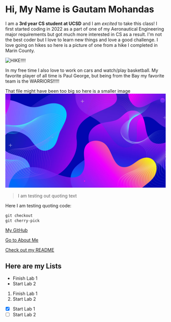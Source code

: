 # Hi, My Name is Gautam Mohandas

I am a **3rd year CS student at UCSD** and I am *excited* to take this class! I first started coding in 2022
as a part of one of my Aeronautical Engineering major requirements but got much more interested in CS as a result.
I'm not the best coder but I love to learn new things and love a good challenge.
I love going on hikes so here is a picture of one from a hike I completed in Marin County.

![HIKE!!!!](IMG_4111.jpg)

In my free time I also love to work on cars and watch/play basketball. 
My favorite player of all time is Paul George, but being from the Bay my favorite team is the WARRIORS!!!!!

That file might have been too big so here is a smaller image
![Random Image!!!!](smaller_image.jpg)

> I am testing out quoting text

Here I am testing quoting code:

```
git checkout
git cherry-pick
```

[My GitHub](https://github.com/GMohandas13/CSE110)

[Go to About Me](#hi-my-name-is-gautam-mohandas)

[Check out my README](./README.md)

## Here are my Lists

- Finish Lab 1
- Start Lab 2

1. Finish Lab 1
2. Start Lab 2

- [x] Start Lab 1
- [ ] Start Lab 2
